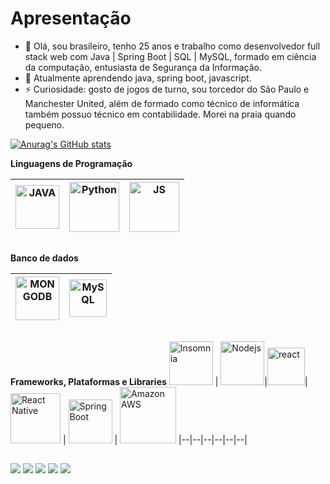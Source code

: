 # Apresentação
- 👋 Olá, sou brasileiro, tenho 25 anos e trabalho como desenvolvedor full stack web com Java | Spring Boot | SQL | MySQL, formado em ciência da computação, entusiasta de Segurança da Informação.
- 🌱 Atualmente aprendendo java, spring boot, javascript.    
- ⚡️ Curiosidade: gosto de jogos de turno, sou torcedor do São Paulo e Manchester United, além de formado como técnico de informática também possuo técnico em contabilidade. Morei na praia quando pequeno.

   
[![Anurag's GitHub stats](https://github-readme-stats.vercel.app/api?username=GustavoJuliao&theme=radical)](https://github.com/anuraghazra/github-readme-stats)

**Linguagens de Programação**

<img alt="JAVA" title="Java" width="70px" src="https://img.shields.io/badge/Java-ED8B00?style=for-the-badge&logo=java&logoColor=white"> | <img title="Python" alt="Python" width="80px" src="https://img.shields.io/badge/Python-14354C?style=for-the-badge&logo=python&logoColor=white" />|<img alt="JS" title="JavaScript" width="80px" src="https://img.shields.io/badge/JavaScript-323330?style=for-the-badge&logo=javascript&logoColor=F7DF1E">
|--|--|--|

  ##
**Banco de dados**

<img alt="MONGODB" title="MongoDB" width="70px" src="https://img.shields.io/badge/MongoDB-%234ea94b.svg?style=for-the-badge&logo=mongodb&logoColor=white"> | <img title="MySQL" alt="MySQL" width="60px" src="https://img.shields.io/badge/mysql-%2300f.svg?style=for-the-badge&logo=mysql&logoColor=white" />
|--|--|

  ##
  
  **Frameworks, Plataformas e Libraries**
 <img alt="Insomnia" title="Insomnia" width="70px" src="https://img.shields.io/badge/Insomnia-black?style=for-the-badge&logo=insomnia&logoColor=5849BE"> | <img title="Node.js" alt="Nodejs" width="70px" src="https://img.shields.io/badge/node.js-6DA55F?style=for-the-badge&logo=node.js&logoColor=white" />|<img alt="react" title="React" width="60px" src="https://img.shields.io/badge/react-%2320232a.svg?style=for-the-badge&logo=react&logoColor=%2361DAFB">|<img alt="React Native" title="React Native" width="80px" src="https://img.shields.io/badge/react_native-%2320232a.svg?style=for-the-badge&logo=react&logoColor=%2361DAFB"> | <img alt="Spring Boot" title="Spring Boot" width="70px" src="https://img.shields.io/badge/Spring-6DB33F?style=for-the-badge&logo=spring&logoColor=white"> | <img alt="Amazon AWS" title="Amazon AWS" width="90px" src="https://img.shields.io/badge/Amazon_AWS-232F3E?style=for-the-badge&logo=amazon-aws&logoColor=white">
|--|--|--|--|--|--|

 ##
 
<div> 
  <a href="https://instagram.com/gustav.oj" target="_blank"><img src="https://img.shields.io/badge/-Instagram-%23E4405F?style=for-the-badge&logo=instagram&logoColor=white" target="_blank"></a>
 	<a href="https://www.twitch.tv/fikcheii" target="_blank"><img src="https://img.shields.io/badge/Twitch-9146FF?style=for-the-badge&logo=twitch&logoColor=white" target="_blank"></a>
 </a> 
  <a href = "mailto:gustavo.sjuliao@gmail.com"><img src="https://img.shields.io/badge/-Gmail-%23333?style=for-the-badge&logo=gmail&logoColor=white" target="_blank"></a>
  <a href = "https://steamcommunity.com/id/fikchei/"><img src="https://img.shields.io/badge/Steam-000000?style=for-the-badge&logo=steam&logoColor=white" target="_blank"></a>
  <a href="https://www.linkedin.com/in/gustavo-s-juliao-11s" target="_blank"><img src="https://img.shields.io/badge/-LinkedIn-%230077B5?style=for-the-badge&logo=linkedin&logoColor=white" target="_blank"></a> 
 
 
 
</div>

